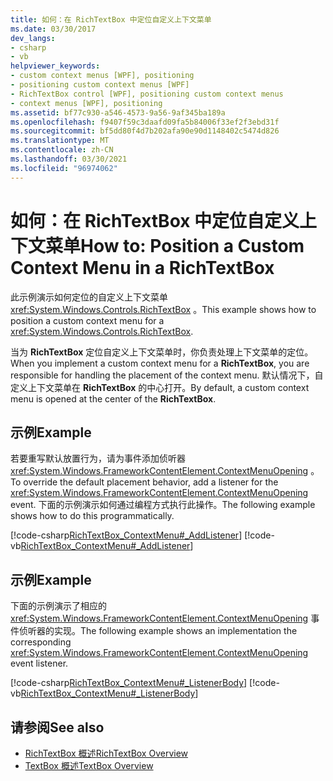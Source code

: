 ```yaml
---
title: 如何：在 RichTextBox 中定位自定义上下文菜单
ms.date: 03/30/2017
dev_langs:
- csharp
- vb
helpviewer_keywords:
- custom context menus [WPF], positioning
- positioning custom context menus [WPF]
- RichTextBox control [WPF], positioning custom context menus
- context menus [WPF], positioning
ms.assetid: bf77c930-a546-4573-9a56-9af345ba189a
ms.openlocfilehash: f9407f59c3daafd09fa5b84006f33ef2f3ebd31f
ms.sourcegitcommit: bf5dd80f4d7b202afa90e90d1148402c5474d826
ms.translationtype: MT
ms.contentlocale: zh-CN
ms.lasthandoff: 03/30/2021
ms.locfileid: "96974062"
---
```

# <a name="how-to-position-a-custom-context-menu-in-a-richtextbox"></a><span data-ttu-id="cc321-102">如何：在 RichTextBox 中定位自定义上下文菜单</span><span class="sxs-lookup"><span data-stu-id="cc321-102">How to: Position a Custom Context Menu in a RichTextBox</span></span>
<span data-ttu-id="cc321-103">此示例演示如何定位的自定义上下文菜单 <xref:System.Windows.Controls.RichTextBox> 。</span><span class="sxs-lookup"><span data-stu-id="cc321-103">This example shows how to position a custom context menu for a <xref:System.Windows.Controls.RichTextBox>.</span></span>  
  
 <span data-ttu-id="cc321-104">当为 **RichTextBox** 定位自定义上下文菜单时，你负责处理上下文菜单的定位。</span><span class="sxs-lookup"><span data-stu-id="cc321-104">When you implement a custom context menu for a **RichTextBox**, you are responsible for handling the placement of the context menu.</span></span>  <span data-ttu-id="cc321-105">默认情况下，自定义上下文菜单在 **RichTextBox** 的中心打开。</span><span class="sxs-lookup"><span data-stu-id="cc321-105">By default, a custom context menu is opened at the center of the **RichTextBox**.</span></span>  
  
## <a name="example"></a><span data-ttu-id="cc321-106">示例</span><span class="sxs-lookup"><span data-stu-id="cc321-106">Example</span></span>  
 <span data-ttu-id="cc321-107">若要重写默认放置行为，请为事件添加侦听器 <xref:System.Windows.FrameworkContentElement.ContextMenuOpening> 。</span><span class="sxs-lookup"><span data-stu-id="cc321-107">To override the default placement behavior, add a listener for the <xref:System.Windows.FrameworkContentElement.ContextMenuOpening> event.</span></span>  <span data-ttu-id="cc321-108">下面的示例演示如何通过编程方式执行此操作。</span><span class="sxs-lookup"><span data-stu-id="cc321-108">The following example shows how to do this programmatically.</span></span>  
  
 [!code-csharp[RichTextBox_ContextMenu#_AddListener](~/samples/snippets/csharp/VS_Snippets_Wpf/RichTextBox_ContextMenu/CSharp/app.xaml.cs#_addlistener)]
 [!code-vb[RichTextBox_ContextMenu#_AddListener](~/samples/snippets/visualbasic/VS_Snippets_Wpf/RichTextBox_ContextMenu/VisualBasic/app.xaml.vb#_addlistener)]  
  
## <a name="example"></a><span data-ttu-id="cc321-109">示例</span><span class="sxs-lookup"><span data-stu-id="cc321-109">Example</span></span>  
 <span data-ttu-id="cc321-110">下面的示例演示了相应的 <xref:System.Windows.FrameworkContentElement.ContextMenuOpening> 事件侦听器的实现。</span><span class="sxs-lookup"><span data-stu-id="cc321-110">The following example shows an implementation the corresponding <xref:System.Windows.FrameworkContentElement.ContextMenuOpening> event listener.</span></span>  
  
 [!code-csharp[RichTextBox_ContextMenu#_ListenerBody](~/samples/snippets/csharp/VS_Snippets_Wpf/RichTextBox_ContextMenu/CSharp/app.xaml.cs#_listenerbody)]
 [!code-vb[RichTextBox_ContextMenu#_ListenerBody](~/samples/snippets/visualbasic/VS_Snippets_Wpf/RichTextBox_ContextMenu/VisualBasic/app.xaml.vb#_listenerbody)]  
  
## <a name="see-also"></a><span data-ttu-id="cc321-111">请参阅</span><span class="sxs-lookup"><span data-stu-id="cc321-111">See also</span></span>

- [<span data-ttu-id="cc321-112">RichTextBox 概述</span><span class="sxs-lookup"><span data-stu-id="cc321-112">RichTextBox Overview</span></span>](richtextbox-overview.md)
- [<span data-ttu-id="cc321-113">TextBox 概述</span><span class="sxs-lookup"><span data-stu-id="cc321-113">TextBox Overview</span></span>](textbox-overview.md)
